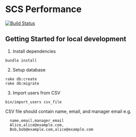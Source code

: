 # SCS Performance

[![Build Status](https://travis-ci.org/ministryofjustice/scs_performance.svg?branch=master)](https://travis-ci.org/ministryofjustice/scs_performance)

## Getting Started for local development

1. Install dependencies
  ```
  bundle install
  ```

2. Setup database
  ```
  rake db:create
  rake db:migrate
  ```

3. Import users from CSV
  ```
  bin/import_users csv_file
  ```
  CSV file should contain name, email, and manager email e.g.
  ```
    name,email,manager_email
    Alice,alice@example.com,
    Bob,bob@example.com,alice@example.com
  ```